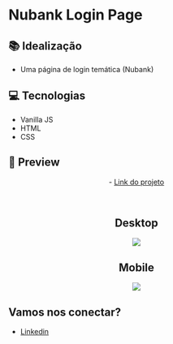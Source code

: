 # Nubank Login Page

## 📚 Idealização 
- Uma página de login temática (Nubank)

## 💻 Tecnologias
- Vanilla JS
- HTML
- CSS

## 📱 Preview 
<p align="center"> - <a href="https://m2-entrega-pagina-de-login-gabriel-malafaia-main.vercel.app/">Link do projeto</a> </p>
<br>
<h2 align="center"> Desktop </h2>

<p align="center">
  <img src="https://i.imgur.com/oeOhHYe.png">
</p>

<h2 align="center"> Mobile </h2>

<p align="center">
  <img src="https://i.imgur.com/1ZKsEcz.png">
</p>

## Vamos nos conectar?
- [Linkedin](https://www.linkedin.com/in/gabrielmalafaia/)
